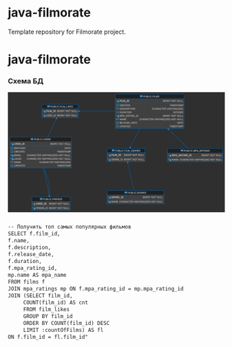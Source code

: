 # java-filmorate

Template repository for Filmorate project.

# java-filmorate

### Схема БД

<picture>
    <source media="(prefers-color-scheme: dark)" srcset="src/main/resources/filmorate_schema.png">
    <img src="src/main/resources/filmorate_schema.png">
</picture>

###

```
-- Получить топ самых популярных фильмов 
SELECT f.film_id, 
f.name, 
f.description, 
f.release_date, 
f.duration,
f.mpa_rating_id, 
mp.name AS mpa_name
FROM films f
JOIN mpa_ratings mp ON f.mpa_rating_id = mp.mpa_rating_id
JOIN (SELECT film_id, 
     COUNT(film_id) AS cnt
     FROM film_likes
     GROUP BY film_id
     ORDER BY COUNT(film_id) DESC
     LIMIT :countOfFilms) AS fl 
ON f.film_id = fl.film_id"
```
